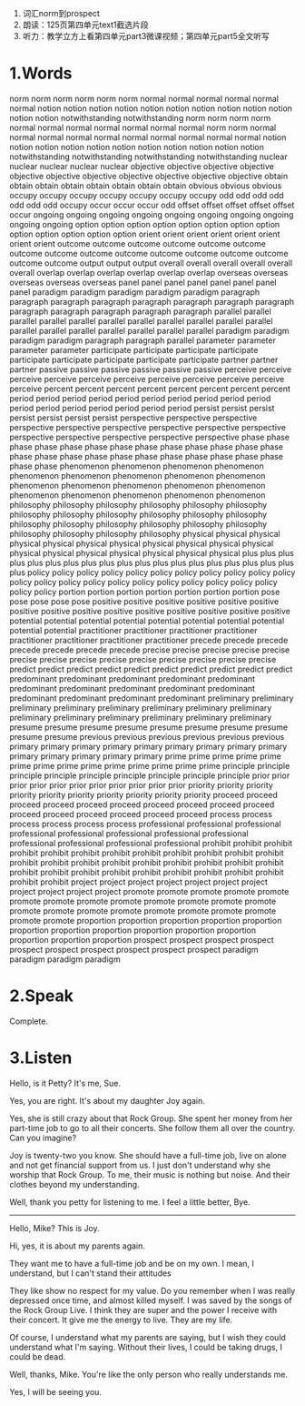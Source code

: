 1. 词汇norm到prospect
2. 朗读：125页第四单元text1截选片段
3. 听力：教学立方上看第四单元part3微课视频；第四单元part5全文听写

# 1.Words

norm norm norm norm norm norm normal normal normal normal normal normal notion notion notion notion notion notion notion notion notion notion notion notion notwithstanding notwithstanding norm norm norm norm normal normal normal normal normal normal normal norm norm normal normal normal normal normal normal normal normal normal normal notion notion notion notion notion notion notion notion notion notion notion notwithstanding notwithstanding notwithstanding notwithstanding nuclear nuclear nuclear nuclear nuclear objective objective objective objective objective objective objective objective objective objective objective obtain obtain obtain obtain obtain obtain obtain obtain obvious obvious obvious occupy occupy occupy occupy occupy occupy occupy odd odd odd odd odd odd odd occupy occur occur occur odd offset offset offset offset offset occur ongoing ongoing ongoing ongoing ongoing ongoing ongoing ongoing ongoing ongoing option option option option option option option option option option option option option orient orient orient orient orient orient orient orient outcome outcome outcome outcome outcome outcome outcome outcome outcome outcome outcome outcome outcome outcome outcome outcome output output output overall overall overall overall overall overall overlap overlap overlap overlap overlap overlap overseas overseas overseas overseas overseas panel panel panel panel panel panel panel panel paradigm paradigm paradigm paradigm paradigm paragraph paragraph paragraph paragraph paragraph paragraph paragraph paragraph paragraph paragraph paragraph paragraph paragraph parallel parallel parallel parallel parallel parallel parallel parallel parallel parallel parallel parallel parallel parallel parallel parallel parallel parallel paradigm paradigm paradigm paradigm paragraph paragraph parallel parameter parameter parameter parameter participate participate participate participate participate participate participate participate participate partner partner partner passive passive passive passive passive passive perceive perceive perceive perceive perceive perceive perceive perceive perceive perceive perceive percent percent percent percent percent percent percent percent period period period period period period period period period period period period period period period period period persist persist persist persist persist persist persist perspective perspective perspective perspective perspective perspective perspective perspective perspective perspective perspective perspective perspective perspective phase phase phase phase phase phase phase phase phase phase phase phase phase phase phase phase phase phase phase phase phase phase phase phase phase phase phenomenon phenomenon phenomenon phenomenon phenomenon phenomenon phenomenon phenomenon phenomenon phenomenon phenomenon phenomenon phenomenon phenomenon phenomenon phenomenon phenomenon phenomenon phenomenon philosophy philosophy philosophy philosophy philosophy philosophy philosophy philosophy philosophy philosophy philosophy philosophy philosophy philosophy philosophy philosophy philosophy philosophy philosophy philosophy philosophy philosophy physical physical physical physical physical physical physical physical physical physical physical physical physical physical physical physical physical physical plus plus plus plus plus plus plus plus plus plus plus plus plus plus plus plus plus plus plus plus policy policy policy policy policy policy policy policy policy policy policy policy policy policy policy policy policy policy policy policy policy policy policy policy portion portion portion portion portion portion portion pose pose pose pose pose positive positive positive positive positive positive positive positive positive positive positive positive positive positive positive potential potential potential potential potential potential potential potential potential potential practitioner practitioner practitioner practitioner practitioner practitioner practitioner practitioner precede precede precede precede precede precede precede precise precise precise precise precise precise precise precise precise precise precise precise precise precise predict predict predict predict predict predict predict predict predict predict predominant predominant predominant predominant predominant predominant predominant predominant predominant predominant predominant predominant predominant predominant preliminary preliminary preliminary preliminary preliminary preliminary preliminary preliminary preliminary preliminary preliminary preliminary preliminary preliminary presume presume presume presume presume presume presume presume presume presume previous previous previous previous previous previous primary primary primary primary primary primary primary primary primary primary primary primary primary primary prime prime prime prime prime prime prime prime prime prime prime prime prime prime principle principle principle principle principle principle principle principle principle prior prior prior prior prior prior prior prior prior prior prior priority priority priority priority priority priority priority priority priority priority proceed proceed proceed proceed proceed proceed proceed proceed proceed proceed proceed proceed proceed proceed proceed proceed process process process process process process professional professional professional professional professional professional professional professional professional professional professional professional prohibit prohibit prohibit prohibit prohibit prohibit prohibit prohibit prohibit prohibit prohibit prohibit prohibit prohibit prohibit prohibit prohibit prohibit prohibit prohibit prohibit prohibit prohibit prohibit prohibit prohibit prohibit prohibit prohibit prohibit prohibit prohibit project project project project project project project project project project project promote promote promote promote promote promote promote promote promote promote promote promote promote promote promote promote promote promote promote promote promote promote promote proportion proportion proportion proportion proportion proportion proportion proportion proportion proportion proportion proportion proportion proportion prospect prospect prospect prospect prospect prospect prospect prospect prospect prospect paradigm paradigm paradigm paradigm 

# 2.Speak

Complete.

# 3.Listen

Hello, is it Petty? It's me, Sue.

Yes, you are right. It's about my daughter Joy again.

Yes, she is still crazy about that Rock Group. She spent her money from her part-time job to go to all their concerts. She follow them all over the country. Can you imagine?

Joy is twenty-two you know. She should have a full-time job, live on alone and not get financial support from us. I just don't understand why she worship that Rock Group. To me, their music is nothing but noise. And their clothes beyond my understanding.

Well, thank you petty for listening to me. I feel a little better, Bye.

---

Hello, Mike? This is Joy.

Hi, yes, it is about my parents again.

They want me to have a full-time job and be on my own. I mean, I understand, but I can't stand their attitudes

They like show no respect for my value. Do you remember when I was really depressed once time, and almost killed myself. I was saved by the songs of the Rock Group Live. I think they are super and the power I receive with their concert. It give me the energy to live. They are my life. 

Of course, I understand what my parents are saying, but I wish they could understand what I'm saying. Without their lives, I could be taking drugs, I could be dead.

Well, thanks, Mike. You're like the only person who really understands me.

Yes, I will be seeing you.